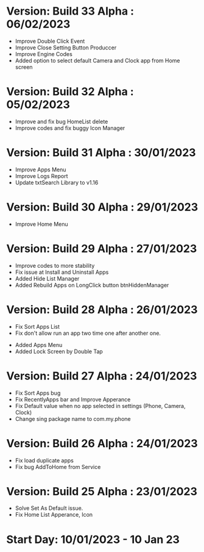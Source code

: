 
# Version: Build 33 Alpha : 06/02/2023
* Improve Double Click Event
* Improve Close Setting Button Produccer
* Improve Engine Codes
* Added option to select default Camera and Clock app from Home screen

# Version: Build 32 Alpha : 05/02/2023
* Improve and fix bug HomeList delete
* Improve codes and fix buggy Icon Manager

# Version: Build 31 Alpha : 30/01/2023
* Improve Apps Menu
* Improve Logs Report
* Update txtSearch Library to v1.16

# Version: Build 30 Alpha : 29/01/2023
* Improve Home Menu

# Version: Build 29 Alpha : 27/01/2023
* Improve codes to more stability
* Fix issue at Install and Uninstall Apps
* Added Hide List Manager
* Added Rebuild Apps on LongClick button btnHiddenManager

# Version: Build 28 Alpha : 26/01/2023
* Fix Sort Apps List
* Fix don't allow run an app two time one after another one.
+ Added Apps Menu
+ Added Lock Screen by Double Tap

# Version: Build 27 Alpha : 24/01/2023
* Fix Sort Apps bug
* Fix RecentlyApps bar and Improve Apperance
* Fix Default value when no app selected in settings (Phone, Camera, Clock)
* Change sing package name to com.my.phone

# Version: Build 26 Alpha : 24/01/2023
* Fix load duplicate apps
* Fix bug AddToHome from Service

# Version: Build 25 Alpha : 23/01/2023
* Solve Set As Default issue.
* Fix Home List Apperance, Icon

# Start Day: 10/01/2023 - 10 Jan 23
